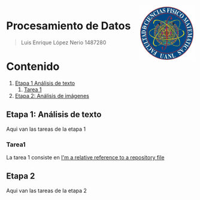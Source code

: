 <img src="fcfm.png" align="right" style="width:150px;" />

# Procesamiento de Datos
> Luis Enrique López Nerio
> 1487280  
  

Contenido
========

1. [Etapa 1 Análisis de texto](#etapa1)
    1. [Tarea 1](#tarea1)
2. [Etapa 2: Análisis de imágenes](#etapa2)

## Etapa 1: Análisis de texto <a name="etapa1"></a>
Aqui van las tareas de la etapa 1
### Tarea1 <a name="tarea1"></a>
La tarea 1 consiste en [I'm a relative reference to a repository file](./Tarea1/ejemplo.txt)
## Etapa 2 <a name="etapa2"></a>
Aqui van las tareas de la etapa 2

